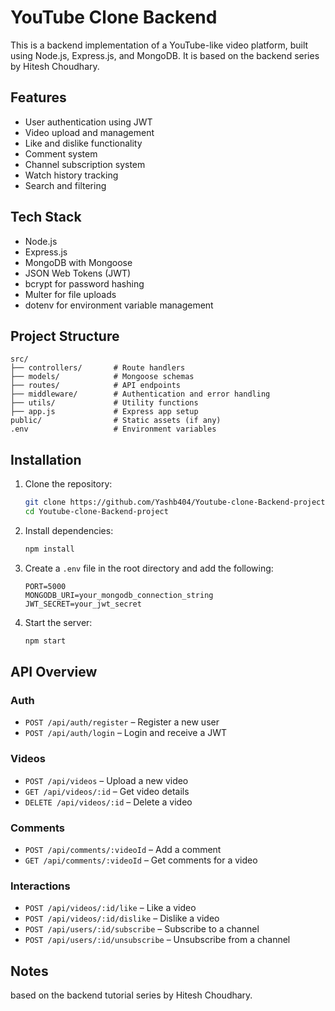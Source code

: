 # YouTube Clone Backend

This is a backend implementation of a YouTube-like video platform, built using Node.js, Express.js, and MongoDB. It is based on the backend series by Hitesh Choudhary.

## Features

- User authentication using JWT
- Video upload and management
- Like and dislike functionality
- Comment system
- Channel subscription system
- Watch history tracking
- Search and filtering

## Tech Stack

- Node.js
- Express.js
- MongoDB with Mongoose
- JSON Web Tokens (JWT)
- bcrypt for password hashing
- Multer for file uploads
- dotenv for environment variable management

## Project Structure

```
src/
├── controllers/       # Route handlers
├── models/            # Mongoose schemas
├── routes/            # API endpoints
├── middleware/        # Authentication and error handling
├── utils/             # Utility functions
├── app.js             # Express app setup
public/                # Static assets (if any)
.env                   # Environment variables
```

## Installation

1. Clone the repository:

   ```bash
   git clone https://github.com/Yashb404/Youtube-clone-Backend-project.git
   cd Youtube-clone-Backend-project
   ```

2. Install dependencies:

   ```bash
   npm install
   ```

3. Create a `.env` file in the root directory and add the following:

   ```env
   PORT=5000
   MONGODB_URI=your_mongodb_connection_string
   JWT_SECRET=your_jwt_secret
   ```

4. Start the server:

   ```bash
   npm start
   ```

## API Overview

### Auth

- `POST /api/auth/register` – Register a new user
- `POST /api/auth/login` – Login and receive a JWT

### Videos

- `POST /api/videos` – Upload a new video
- `GET /api/videos/:id` – Get video details
- `DELETE /api/videos/:id` – Delete a video

### Comments

- `POST /api/comments/:videoId` – Add a comment
- `GET /api/comments/:videoId` – Get comments for a video

### Interactions

- `POST /api/videos/:id/like` – Like a video
- `POST /api/videos/:id/dislike` – Dislike a video
- `POST /api/users/:id/subscribe` – Subscribe to a channel
- `POST /api/users/:id/unsubscribe` – Unsubscribe from a channel

## Notes

 based on the backend tutorial series by Hitesh Choudhary.
